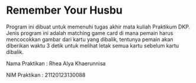 # Remember Your Husbu

Program ini dibuat untuk memenuhi tugas akhir mata kuliah Praktikum DKP. Jenis program ini adalah matching game card di mana pemain harus mencocokkan gambar dari kartu yang dibalik, tentunya pemain akan diberikan waktu 3 detik untuk melihat letak semua kartu sebelum kartu dibalik.

Nama Praktikan : Rhea Alya Khaerunnisa

NIM Praktikan  : 21120123130088
